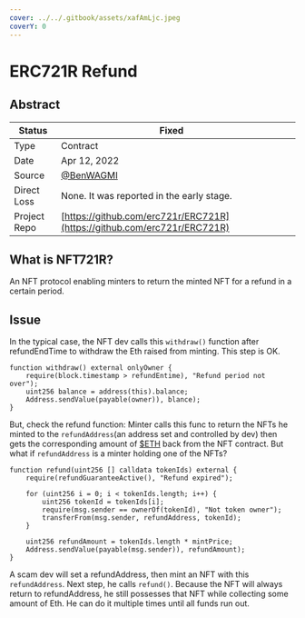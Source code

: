 ```yaml
---
cover: ../../.gitbook/assets/xafAmLjc.jpeg
coverY: 0
---
```


# ERC721R Refund

## Abstract

| Status       | Fixed                                                                    |   |
| ------------ | ------------------------------------------------------------------------ | - |
| Type         | Contract                                                                 |   |
| Date         | Apr 12, 2022                                                             |   |
| Source       | [@BenWAGMI](https://twitter.com/BenWAGMI/status/1513793556367884289)     |   |
| Direct Loss  | None. It was reported in the early stage.                                |   |
| Project Repo | [https://github.com/erc721r/ERC721R](https://github.com/erc721r/ERC721R) |   |

## What is NFT721R?

An NFT protocol enabling minters to return the minted NFT for a refund in a certain period.

## Issue

In the typical case, the NFT dev calls this `withdraw()` function after refundEndTime to withdraw the Eth raised from minting. This step is OK.

```
function withdraw() external onlyOwner {
    require(block.timestamp > refundEntime), "Refund period not over");
    uint256 balance = address(this).balance;
    Address.sendValue(payable(owner)), blance);
}
```

But, check the refund function: Minter calls this func to return the NFTs he minted to the `refundAddress`(an address set and controlled by dev) then gets the corresponding amount of [$ETH](https://twitter.com/search?q=%24ETH\&src=cashtag\_click) back from the NFT contract. But what if `refundAddress` is a minter holding one of the NFTs?

```
function refund(uint256 [] calldata tokenIds) external {
    require(refundGuaranteeActive(), "Refund expired");

    for (uint256 i = 0; i < tokenIds.length; i++) {
        uint256 tokenId = tokenIds[i];
        require(msg.sender == ownerOf(tokenId), "Not token owner");
        transferFrom(msg.sender, refundAddress, tokenId);
    }

    uint256 refundAmount = tokenIds.length * mintPrice;
    Address.sendValue(payable(msg.sender)), refundAmount);
}
```

A scam dev will set a refundAddress, then mint an NFT with this `refundAddress`. Next step, he calls `refund()`. Because the NFT will always return to refundAddress, he still possesses that NFT while collecting some amount of Eth. He can do it multiple times until all funds run out.

